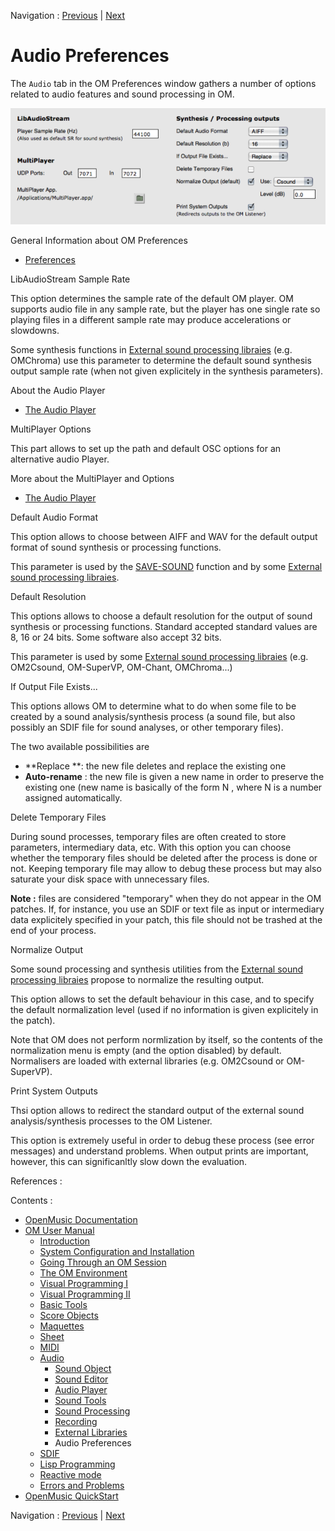 
Navigation : [Previous](Externals "page précédente\(External
Libraries\)") | [Next](SDIF "Next\(SDIF\)")

# Audio Preferences

The `Audio` tab in the OM Preferences window gathers a number of options
related to audio features and sound processing in OM.

[![](../res/audioprefs_1.png)](../res/audioprefs.png "Cliquez pour agrandir")

General Information about OM Preferences

  * [Preferences](Preferences)

LibAudioStream Sample Rate

This option determines the sample rate of the default OM player. OM supports
audio file in any sample rate, but the player has one single rate so playing
files in a different sample rate may produce accelerations or slowdowns.

Some synthesis functions in [External sound processing
libraies](Externals) (e.g. OMChroma) use this parameter to determine the
default sound synthesis output sample rate (when not given explicitely in the
synthesis parameters).

About the Audio Player

  * [The Audio Player](AudioPlayer)

MultiPlayer Options

This part allows to set up the path and default OSC options for an alternative
audio Player.

More about the MultiPlayer and Options

  * [The Audio Player](AudioPlayer)

Default Audio Format

This option allows to choose between AIFF and WAV for the default output
format of sound synthesis or processing functions.

This parameter is used by the [SAVE-SOUND](SoundProcessing) function and
by some [External sound processing libraies](Externals).

Default Resolution

This options allows to choose a default resolution for the output of sound
synthesis or processing functions. Standard accepted standard values are 8, 16
or 24 bits. Some software also accept 32 bits.

This parameter is used by some [External sound processing
libraies](Externals) (e.g. OM2Csound, OM-SuperVP, OM-Chant, OMChroma...)

If Output File Exists...

This options allows OM to determine what to do when some file to be created by
a sound analysis/synthesis process (a sound file, but also possibly an SDIF
file for sound analyses, or other temporary files).

The two available possibilities are

  * **Replace  **: the new file deletes and replace the existing one
  * **Auto-rename**  : the new file is given a new name in order to preserve the existing one (new name is basically of the form <existingname> N , where  N is a number assigned automatically.

Delete Temporary Files

During sound processes, temporary files are often created to store parameters,
intermediary data, etc. With this option you can choose whether the temporary
files should be deleted after the process is done or not. Keeping temporary
file may allow to debug these process but may also saturate your disk space
with unnecessary files.

**Note  :** files are considered "temporary" when they do not appear in the OM
patches. If, for instance, you use an SDIF or text file as input or
intermediary data explicitely specified in your patch, this file should not be
trashed at the end of your process.

Normalize Output

Some sound processing and synthesis utilities from the [External sound
processing libraies](Externals) propose to normalize the resulting
output.

This option allows to set the default behaviour in this case, and to specify
the default normalization level (used if no information is given explicitely
in the patch).

Note that OM does not perform normlization by itself, so the contents of the
normalization menu is empty (and the option disabled) by default. Normalisers
are loaded with external libraries (e.g. OM2Csound or OM-SuperVP).

Print System Outputs

Thsi option allows to redirect the standard output of the external sound
analysis/synthesis processes to the OM Listener.

This option is  extremely useful in order to debug these process (see error
messages) and understand problems. When output prints are important, however,
this can significanltly slow down the evaluation.

References :

Contents :

  * [OpenMusic Documentation](OM-Documentation)
  * [OM User Manual](OM-User-Manual)
    * [Introduction](00-Contents)
    * [System Configuration and Installation](Installation)
    * [Going Through an OM Session](Goingthrough)
    * [The OM Environment](Environment)
    * [Visual Programming I](BasicVisualProgramming)
    * [Visual Programming II](AdvancedVisualProgramming)
    * [Basic Tools](BasicObjects)
    * [Score Objects](ScoreObjects)
    * [Maquettes](Maquettes)
    * [Sheet](Sheet)
    * [MIDI](MIDI)
    * [Audio](Audio)
      * [Sound Object](Sound)
      * [Sound Editor](SoundEditor)
      * [Audio Player](AudioPlayer)
      * [Sound Tools](SoundTools)
      * [Sound Processing](SoundProcessing)
      * [Recording](SoundRecording)
      * [External Libraries](Externals)
      * Audio Preferences
    * [SDIF](SDIF)
    * [Lisp Programming](Lisp)
    * [Reactive mode](Reactive)
    * [Errors and Problems](errors)
  * [OpenMusic QuickStart](QuickStart-Chapters)

Navigation : [Previous](Externals "page précédente\(External
Libraries\)") | [Next](SDIF "Next\(SDIF\)")


